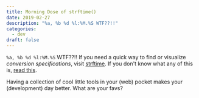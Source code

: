 ```yaml
---
title: Morning Dose of strftime()
date: 2019-02-27
description: "%a, %b %d %l:%M.%S WTF??!!"
categories:
  - dev
draft: false
---
```


`%a, %b %d %l:%M.%S` WTF??!!<!--more--> If you need a quick way to find or visualize _conversion specifications_, visit
 [strftime][strftime]. If you don't know what any of this is, [read this][hope].


 Having a collection of cool little tools in your (web) pocket makes your (development) day better. What are your favs?


[strftime]: http://strftime.net/ "strftime visualization"
[hope]: https://www.computerhope.com/unix/strftime.htm "Hope"
